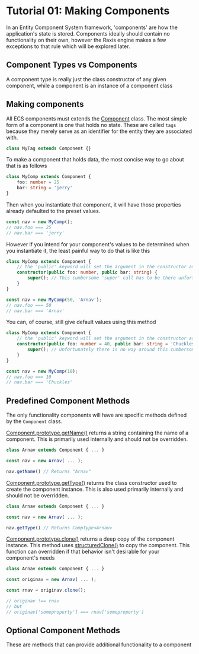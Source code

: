 # Tutorial 01: Making Components

In an Entity Component System framework, 'components' are how the application's state is stored.
Components ideally should contain no functionality on their own, however the Raxis engine makes a few exceptions to that rule which will be explored later.

## Component Types vs Components

A component type is really just the class constructor of any given component, while a component is an instance of a component class

## Making components

All ECS components must extends the [Component](./docs.md#component) class. The most simple form of a component is one that holds no state.
These are called `tags` because they merely serve as an identifier for the entity they are associated with.

```ts
class MyTag extends Component {}
```

To make a component that holds data, the most concise way to go about that is as follows

```ts
class MyComp extends Component {
    foo: number = 25
    bar: string = 'jerry'
}
```

Then when you instantiate that component, it will have those properties already defaulted to the preset values. 

```ts
const nav = new MyComp();
// nav.foo === 25
// nav.bar === 'jerry'
```

However if you intend for your component's values to be determined when you instantiate it, the least painful way to do that is like this

```ts
class MyComp extends Component {
    // the 'public' keyword will set the argument in the constructor as a property on the class
    constructor(public foo: number, public bar: string) {
        super(); // This cumbersome 'super' call has to be there unfortunately
    }
}

const nav = new MyComp(50, 'Arnav');
// nav.foo === 50
// nav.bar === 'Arnav'
```

You can, of course, still give default values using this method

```ts
class MyComp extends Component {
    // the 'public' keyword will set the argument in the constructor as a property on the class
    constructor(public foo: number = 40, public bar: string = 'Chuckles') {
        super(); // Unfortunately there is no way around this cumbersome 'super' call
    }
}

const nav = new MyComp(10);
// nav.foo === 10
// nav.bar === 'Chuckles'
```

## Predefined Component Methods

The only functionality components will have are specific methods defined by the `Component` class.

[Component.prototype.getName()](./docs.md#getname) returns a string containing the name of a component. This is primarily used internally and should not be overridden.

```ts
class Arnav extends Component { ... }

const nav = new Arnav( ... );

nav.getName() // Returns "Arnav"

```

[Component.prototype.getType()](./docs.md#gettype) returns the class constructor used to create the component instance. This is also used primarily internally and should not be overridden.

```ts
class Arnav extends Component { ... }

const nav = new Arnav( ... );

nav.getType() // Returns CompType<Arnav>

```

[Component.prototype.clone()](./docs.md#clone) returns a deep copy of the component instance. This method uses [structuredClone()](https://developer.mozilla.org/en-US/docs/Web/API/structuredClone) to copy the component. This function can overridden if that behavior isn't desirable for your component's needs

```ts
class Arnav extends Component { ... }

const originav = new Arnav( ... );

const rnav = originav.clone();

// originav !== rnav
// but 
// originav['someproperty'] === rnav['someproperty']
```

## Optional Component Methods

These are methods that can provide additional functionality to a component